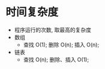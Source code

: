 # 时间复杂度 
  * 程序运行的次数, 取最高的复杂度
  * 数组
    * 查找 O(1); 删除 O(n); 插入 O(n); 
  * 链表
    * 查找 O(n); 删除、插入 O(1); 